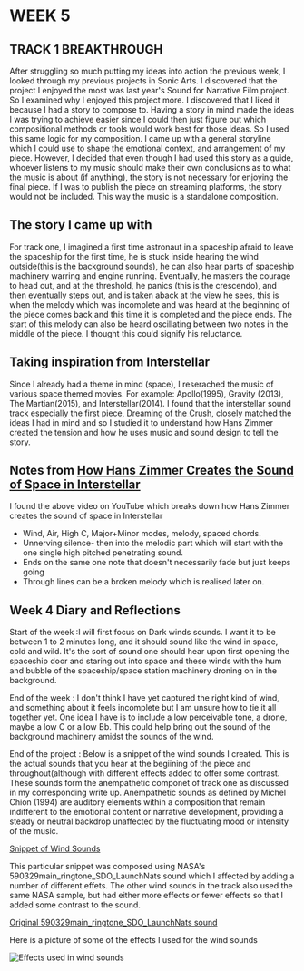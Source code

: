 # WEEK 5 

## TRACK 1 BREAKTHROUGH 

After struggling so much putting my ideas into action the previous week, I looked through my previous projects in Sonic Arts. I discovered that the project I enjoyed the most was last year's Sound for Narrative Film project. So I examined why I enjoyed this project more. I discovered that I liked it because I had a story to compose to. Having a story in mind made the ideas I was trying to achieve easier since I could then just figure out which compositional methods or tools would work best for those ideas. So I used this same logic for my composition. I came up with a general storyline which I could use to shape the emotional context, and arrangement of my piece. However, I decided that even though I had used this story as a guide, whoever listens to my music should make their own conclusions as to what the music is about (if anything), the story is not necessary for enjoying the final piece. If I was to publish the piece on streaming platforms, the story would not be included. This way the music is a standalone composition. 

## The story I came up with 

For track one, I imagined a first time astronaut in a spaceship afraid to leave the spaceship for the first time, he is stuck inside hearing the wind outside(this is the background sounds), he can also hear parts of spaceship machinery warring and engine running. Eventually, he masters the courage to head out, and at the threshold, he panics (this is the crescendo), and then eventually steps out, and is taken aback at the view he sees, this is when the melody which was incomplete and was heard at the beginning of the piece comes back and this time it is completed and the piece ends. The start of this melody can also be heard oscillating between two notes in the middle of the piece. I thought this could signify his reluctance. 

## Taking inspiration from Interstellar

Since I already had a theme in mind (space), I reserached the music of various space themed movies. For example: Apollo(1995), Gravity (2013), The Martian(2015), and Interstellar(2014). I found that the interstellar sound track especially the first piece, [Dreaming of the Crush](https://www.youtube.com/watch?v=kQwxecp_TVA&t=3s&ab_channel=WaterTowerMusic), closely matched the ideas I had in mind and so I studied it to understand how Hans Zimmer created the tension and how he uses music and sound design to tell the story. 

## Notes from [How Hans Zimmer Creates the Sound of Space in Interstellar](https://www.youtube.com/watch?v=00Vz7ybWp_c&t=3s&ab_channel=TheDaydreamSound)

I found the above video on YouTube which breaks down how Hans Zimmer creates the sound of space in Interstellar
- Wind, Air, High C, Major+Minor modes, melody, spaced chords. 
- Unnerving silence- then into the melodic part which will start with the one single high pitched penetrating sound. 
- Ends on the same one note that doesn't necessarily fade but just keeps going
- Through lines can be a broken melody which is realised later on. 

## Week 4 Diary and Reflections 

Start of the week :I will first focus on Dark winds sounds. I want it to be between 1 to 2 minutes long, and it should sound like the wind in space, cold and wild. It's the sort of sound one should hear upon first opening the spaceship door and staring out into space and these winds with the hum and bubble of the spaceship/space station machinery droning on in the background. 

End of the week : I don't think I have yet captured the right kind of wind, and something about it feels incomplete but I am unsure how to tie it all together yet. One idea I have is to include a low perceivable tone, a drone, maybe a low C or a low Bb. This could help bring out the sound of the background machinery amidst the sounds of the wind. 

End of the project : Below is a snippet of the wind sounds I created. This is the actual sounds that you hear at the begiining of the piece and throughout(although with different effects added to offer some contrast. These sounds form the anempathetic componet of track one as discussed in my corresponding write up. Anempathetic sounds as defined by Michel Chion (1994) are auditory elements within a composition that remain indifferent to the emotional content or narrative development, providing a steady or neutral backdrop unaffected by the fluctuating mood or intensity of the music.

[Snippet of Wind Sounds](https://soundcloud.com/2504822k/snippet-of-wind-sounds)

This particular snippet was composed using NASA's 590329main_ringtone_SDO_LaunchNats sound which I affected by adding a number of different effets. The other wind sounds in the track also used the same NASA sample, but had either more effects or fewer effects so that I added some contrast to the sound. 

[Original 590329main_ringtone_SDO_LaunchNats sound](https://soundcloud.com/2504822k/snippet-of-wind-sounds)


Here is a picture of some of the effects I used for the wind sounds 

![Effects used in wind sounds](https://github.com/2504822K/mysonicartsdocumentation.io/assets/145678268/09d2cb01-1795-40bf-8ccf-6336d4f7d3cc)




